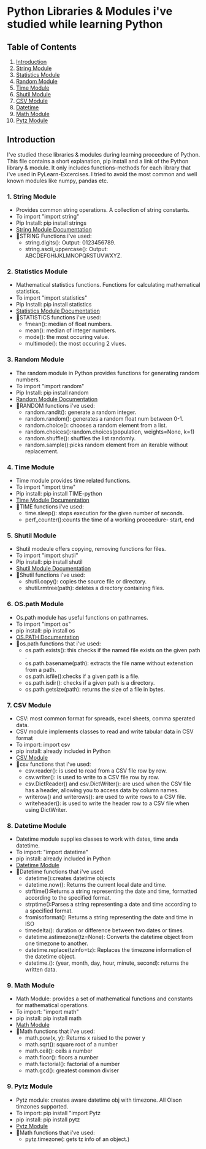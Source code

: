 # Python Libraries & Modules i've studied while learning Python

## Table of Contents
1. [Introduction](#introduction)
2. [String Module](#string-module)
3. [Statistics Module](#statistics-module)
4. [Random Module](#random-module)
5. [Time Module](#time-module)
6. [Shutil Module](#shutil-module)
7. [CSV Module](#csv-module)
8. [Datetime](#datetime-module)
9. [Math Module](#9-math-module)
10. [Pytz Module](#9-pytz-module)

## Introduction
I've studied these libraries & modules during learning proceedure of Python.
This file contains a short explanation, pip install and a link of the Python library & module. 
It only includes functions-methods for each library that i've used in PyLearn-Excercises.
I tried to avoid the most common and well known modules like numpy, pandas etc.

### 1. String Module
- Provides common string operations. A collection of string constants.
- To import "import string"
- Pip Install: pip install strings
- [String Module Documentation](https://docs.python.org/3/library/string.html)
- 🔻STRING Functions i've used:
    - string.digits(): Output: 0123456789.
    - string.ascii_uppercase(): Output: ABCDEFGHIJKLMNOPQRSTUVWXYZ.

### 2. Statistics Module
- Mathematical statistics functions. Functions for calculating mathematical statistics.
- To import "import statistics"
- Pip Install: pip install statistics
- [Statistics Module Documentation](https://docs.python.org/3/library/statistics.html#module-statistics)
- 🔻STATISTICS functions i've used:
    - fmean(): median of float numbers.
    - mean(): median of integer numbers.
    - mode(): the most occuring value.
    - multimode(): the most occuring 2 vlues.

### 3. Random Module
- The random module in Python provides functions for generating random numbers.
- To import "import random"
- Pip Install: pip install random
- [Random Module Documentation](https://docs.python.org/3/library/random.html)
- 🔻RANDOM functions i've used: 
    - random.randit(): generate a random integer.
    - random.random(): generates a random float num between 0-1.
    - random.choice(): chooses a random element from a list.
    - random.choices():random.choices(population, weights=None, k=1)
    - random.shuffle(): shuffles the list randomly.
    - random.sample():picks random element from an iterable without replacement.
    
### 4. Time Module
- Time module provides time related functions.
- To import "import time"
- Pip install: pip install TIME-python
- [Time Module Documentation](https://docs.python.org/3/library/time.html)
- 🔻TIME functions i've used:
    - time.sleep(): stops execution for the given number of seconds.
    - perf_counter():counts the time of a working proceedure- start, end

### 5. Shutil Module
- Shutil modeule offers copying, removing functions for files.
- To import "import shutil"
- Pip install: pip install shutil
- [Shutil Module Documentation](https://docs.python.org/3/library/shutil.html)
- 🔻Shutil functions i've used:
    - shutil.copy(): copies the source file or directory.
    - shutil.rmtree(path): deletes a directory containing files.

### 6. OS.path Module
- Os.path module has useful functions on pathnames.
- To import "import os"
- pip install: pip install os
- [OS.PATH Documentation](https://docs.python.org/3/library/os.path.html#module-os.path)
- 🔻os.path functions that i've used:
    - os.path.exists(): this checks if the named file exists on the given path .
    - os.path.basename(path): extracts the file name without extenstion from a path.
    - os.path.isfile():checks if a given path is a file.
    - os.path.isdir(): checks if a given path is a directory.
    - os.path.getsize(path): returns the size of a file in bytes.

### 7. CSV Module
- CSV: most common format for spreads, excel sheets, comma sperated data.
- CSV module implements classes to read and write tabular data in CSV format
- To import: import csv
- pip install: already included in Python
- [CSV Module](https://docs.python.org/3/library/csv.html)
- 🔻csv functions that i've used:
    - csv.reader(): is used to read from a CSV file row by row.
    - csv.writer(): is used to write to a CSV file row by row.
    - csv.DictReader() and csv.DictWriter(): are used when the CSV file has a header, allowing you to access data by column names.
    - writerow() and writerows(): are used to write rows to a CSV file.
    - writeheader(): is used to write the header row to a CSV file when using DictWriter.

### 8. Datetime Module
- Datetime module supplies classes to work with dates, time anda datetime.
- To import: "import datetime"
- pip install: already included in Python
- [Datetime Module](https://docs.python.org/3/library/datetime.html)
- 🔻Datetime functions that i've used:
    - datetime():creates datetime objects
    - datetime.now(): Returns the current local date and time.
    - strftime():Returns a string representing the date and time, formatted according to the specified format.
    - strptime():Parses a string representing a date and time according to a specified format.
    - fromisoformat(): Returns a string representing the date and time in ISO 
    - timedelta(): duration or difference between two dates or times.
    - datetime.astimezone(tz=None): Converts the datetime object from one timezone to another.
    - datetime.replace(tzinfo=tz): Replaces the timezone information of the datetime object.
    - datetime.(): (year, month, day, hour, minute, second): returns the written data.

### 9. Math Module
- Math Module: provides a set of mathematical functions and constants for mathematical operations.
- To import: "import math"
- pip install: pip install math
- [Math Module](https://docs.python.org/3/library/math.html)
- 🔻Math functions that i've used:
    - math.pow(x, y): Returns x raised to the power y
    - math.sqrt(): square root of a number
    - math.ceil(): ceils a number
    - math.floor(): floors a number
    - math.factorial(): factorial of a number
    - math.gcd(): greatest common diviser

### 9. Pytz Module
- Pytz module: creates aware datetime obj with timezone. All Olson timzones supported.
- To import: pip install "import Pytz
- pip install: pip install pytz
- [Pytz Module](https://pypi.org/project/pytz/)
- 🔻Math functions that i've used:
    - pytz.timezone(: gets tz info of an object.)


